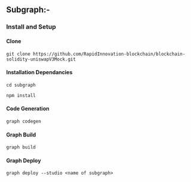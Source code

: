 ## Subgraph:-

### Install and Setup

#### Clone 

```
git clone https://github.com/RapidInnovation-blockchain/blockchain-solidity-uniswapV3Mock.git

```
 
#### Installation Dependancies

```
cd subgraph

npm install

```

#### Code Generation

``` 
graph codegen

```

#### Graph Build

```
graph build

```

#### Graph Deploy

```
graph deploy --studio <name of subgraph>

```

